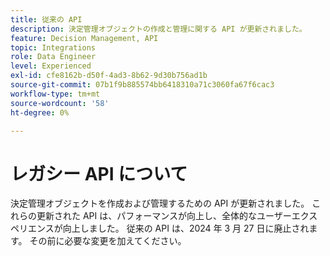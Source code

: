 ```yaml
---
title: 従来の API
description: 決定管理オブジェクトの作成と管理に関する API が更新されました。
feature: Decision Management, API
topic: Integrations
role: Data Engineer
level: Experienced
exl-id: cfe8162b-d50f-4ad3-8b62-9d30b756ad1b
source-git-commit: 07b1f9b885574bb6418310a71c3060fa67f6cac3
workflow-type: tm+mt
source-wordcount: '58'
ht-degree: 0%

---
```


# レガシー API について

決定管理オブジェクトを作成および管理するための API が更新されました。 これらの更新された API は、パフォーマンスが向上し、全体的なユーザーエクスペリエンスが向上しました。 従来の API は、2024 年 3 月 27 日に廃止されます。 その前に必要な変更を加えてください。
